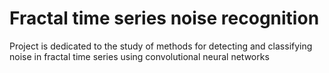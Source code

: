 # Fractal time series noise recognition
Project is dedicated to the study of methods for detecting and classifying noise in fractal time series using convolutional neural networks
